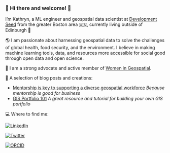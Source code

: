 ### :star2: Hi there and welcome! :star2:

I’m Kathryn, a ML engineer and geospatial data scientist at [Development Seed](https://developmentseed.org/) from the greater Boston area :us:, currently living outside of Edinburgh 🏴󠁧󠁢󠁳󠁣󠁴󠁿

:earth_americas: I am passionate about harnessing geospatial data to solve the challenges of global health, food security, and the environment. I believe in making machine learning tools, data, and resources more accessible for social good through open data and open science.

:woman: I am a strong advocate and active member of [Women in Geospatial](https://womeningeospatial.org/). 

:speech_balloon: A selection of blog posts and creations: 
- [Mentorship is key to supporting a diverse geospatial workforce](https://developmentseed.org/blog/2023-01-10-mentorship) _Because mentorship is good for business_
- [GIS Portfolio 101](https://gis-portfolio-101-women-in-geo.hub.arcgis.com/) _A great resource and tutorial for building your own GIS portfolio_

:computer: Where to find me: 

[![LinkedIn](https://img.shields.io/badge/LinkedIn-blue?logo=linkedin&logoColor=white&style=for-the-badge)](https://www.linkedin.com/in/kathryn-berger-3a71941b/)

[![Twitter](https://img.shields.io/badge/twitter-%230077B5.svg?&style=for-the-badge&logo=twitter&logoColor=white&color=00acee)](https://www.twitter.com/@kathrynaberger)

[![ORCID](https://img.shields.io/badge/ORCID-0000--0002--4245--2318-green?logo=orcid)](https://orcid.org/0000-0001-9731-6519)

